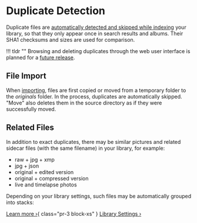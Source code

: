 # Duplicate Detection #

Duplicate files are [automatically detected and skipped while indexing](originals.md) your library, so that they only appear once in search results and albums. Their SHA1 checksums and sizes are used for comparison.

!!! tldr ""
    Browsing and deleting duplicates through the web user interface is planned for a [future release](https://github.com/photoprism/photoprism/issues/1308).

## File Import

When [importing](import.md), files are first copied or moved from a temporary folder to the *originals* folder. In the process, duplicates are automatically skipped. "Move" also deletes them in the source directory as if they were successfully moved.

## Related Files

In addition to exact duplicates, there may be similar pictures and related sidecar files (with the same filename) in your library, for example:

- raw + jpg + xmp
- jpg + json
- original + edited version
- original + compressed version
- live and timelapse photos

Depending on your library settings, such files may be automatically grouped into stacks:

[Learn more ›](../organize/stacks.md){ class="pr-3 block-xs" } [Library Settings ›](../settings/library.md)
